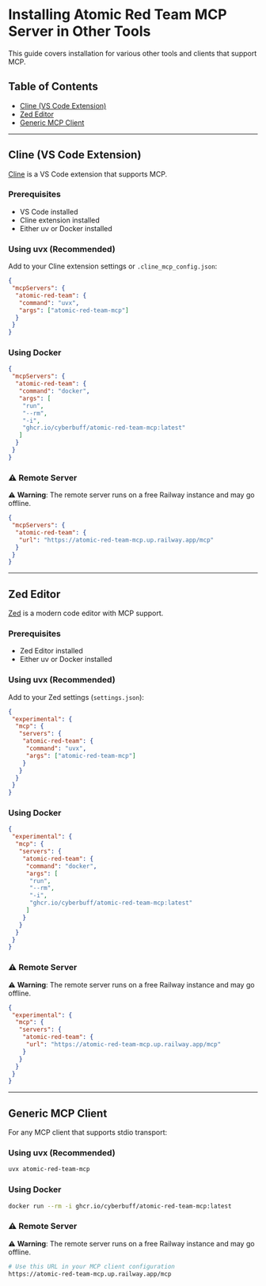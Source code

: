 # Installing Atomic Red Team MCP Server in Other Tools

This guide covers installation for various other tools and clients that support MCP.

## Table of Contents

- [Cline (VS Code Extension)](#cline-vs-code-extension)
- [Zed Editor](#zed-editor)
- [Generic MCP Client](#generic-mcp-client)

______________________________________________________________________

## Cline (VS Code Extension)

[Cline](https://github.com/cline/cline) is a VS Code extension that supports MCP.

### Prerequisites

- VS Code installed
- Cline extension installed
- Either uv or Docker installed

### Using uvx (Recommended)

Add to your Cline extension settings or `.cline_mcp_config.json`:

```json
{
 "mcpServers": {
  "atomic-red-team": {
   "command": "uvx",
   "args": ["atomic-red-team-mcp"]
  }
 }
}
```

### Using Docker

```json
{
 "mcpServers": {
  "atomic-red-team": {
   "command": "docker",
   "args": [
    "run",
    "--rm",
    "-i",
    "ghcr.io/cyberbuff/atomic-red-team-mcp:latest"
   ]
  }
 }
}
```

### ⚠️ Remote Server

⚠️ **Warning**: The remote server runs on a free Railway instance and may go offline.

```json
{
 "mcpServers": {
  "atomic-red-team": {
   "url": "https://atomic-red-team-mcp.up.railway.app/mcp"
  }
 }
}
```

______________________________________________________________________

## Zed Editor

[Zed](https://zed.dev/) is a modern code editor with MCP support.

### Prerequisites

- Zed Editor installed
- Either uv or Docker installed

### Using uvx (Recommended)

Add to your Zed settings (`settings.json`):

```json
{
 "experimental": {
  "mcp": {
   "servers": {
    "atomic-red-team": {
     "command": "uvx",
     "args": ["atomic-red-team-mcp"]
    }
   }
  }
 }
}
```

### Using Docker

```json
{
 "experimental": {
  "mcp": {
   "servers": {
    "atomic-red-team": {
     "command": "docker",
     "args": [
      "run",
      "--rm",
      "-i",
      "ghcr.io/cyberbuff/atomic-red-team-mcp:latest"
     ]
    }
   }
  }
 }
}
```

### ⚠️ Remote Server

⚠️ **Warning**: The remote server runs on a free Railway instance and may go offline.

```json
{
 "experimental": {
  "mcp": {
   "servers": {
    "atomic-red-team": {
     "url": "https://atomic-red-team-mcp.up.railway.app/mcp"
    }
   }
  }
 }
}
```

______________________________________________________________________

## Generic MCP Client

For any MCP client that supports stdio transport:

### Using uvx (Recommended)

```bash
uvx atomic-red-team-mcp
```

### Using Docker

```bash
docker run --rm -i ghcr.io/cyberbuff/atomic-red-team-mcp:latest
```

### ⚠️ Remote Server

⚠️ **Warning**: The remote server runs on a free Railway instance and may go offline.

```bash
# Use this URL in your MCP client configuration
https://atomic-red-team-mcp.up.railway.app/mcp
```
